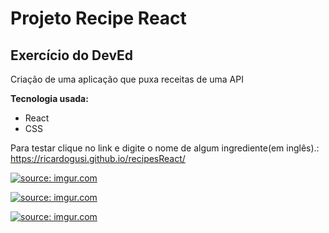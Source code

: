 <h1>
Projeto Recipe React 
</h1>
<h2>
Exercício do DevEd
</h2>

Criação de uma aplicação que puxa receitas de uma API

**Tecnologia usada:**
* React
* CSS

Para testar clique no link e digite o nome de algum ingrediente(em inglês).: https://ricardogusi.github.io/recipesReact/


<a href="https://imgur.com/F2dGU7H"><img src="https://i.imgur.com/F2dGU7H.png" title="source: imgur.com" /></a>

<a href="https://imgur.com/nO4y4KG"><img src="https://i.imgur.com/nO4y4KG.png" title="source: imgur.com" /></a>

<a href="https://imgur.com/w314T7m"><img src="https://i.imgur.com/w314T7m.png" title="source: imgur.com" /></a>
